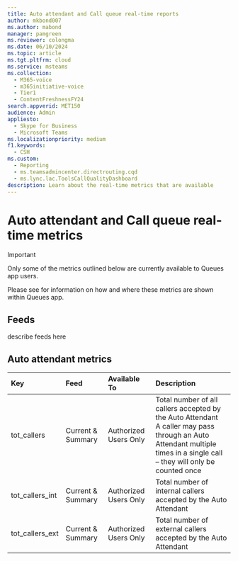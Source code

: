 ```yaml
---
title: Auto attendant and Call queue real-time reports
author: mkbond007
ms.author: mabond
manager: pamgreen
ms.reviewer: colongma
ms.date: 06/10/2024
ms.topic: article
ms.tgt.pltfrm: cloud
ms.service: msteams
ms.collection: 
  - M365-voice
  - m365initiative-voice
  - Tier1
  - ContentFreshnessFY24
search.appverid: MET150
audience: Admin
appliesto: 
  - Skype for Business
  - Microsoft Teams
ms.localizationpriority: medium
f1.keywords: 
  - CSH
ms.custom: 
  - Reporting
  - ms.teamsadmincenter.directrouting.cqd
  - ms.lync.lac.ToolsCallQualityDashboard
description: Learn about the real-time metrics that are available
---
```


# Auto attendant and Call queue real-time metrics

> [!IMPORTANT]
> Only some of the metrics outlined below are currently available to Queues app users.
>
> Please see <insert Queues app link> for information on how and where these metrics are shown within Queues app.

## Feeds

describe feeds here

## Auto attendant metrics

|Key                                     |Feed              |Available To             |Description                                           |
|:---------------------------------------|:-----------------|:------------------------|:-----------------------------------------------------|
|tot_callers                             |Current & Summary |Authorized Users Only    |Total number of all callers accepted by the Auto Attendant<br>A caller may pass through an Auto Attendant multiple times in a single call – they will only be counted once |
|tot_callers_int                         |Current & Summary |Authorized Users Only    |Total number of internal callers accepted by the Auto Attendant |
|tot_callers_ext                         |Current & Summary |Authorized Users Only    |Total number of external callers accepted by the Auto Attendant |



